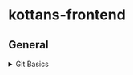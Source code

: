 # kottans-frontend

## General
<details><summary>Git Basics</summary>
  <h3>Coursera Introduction to Git and GitHub</h3>
<details><summary>Week 1</summary>
  <img src="https://github.com/kryvoshei/kottans-frontend/blob/main/task_git_basics/coursera-git-week-1.png">
  </details>
  <details><summary>Week 2</summary>
  <img src="https://github.com/kryvoshei/kottans-frontend/blob/main/task_git_basics/coursera-git-week-2.png">
  </details>
  <h3>learngitbranching.js.org</h3>
<details><summary>Introduction Sequence</summary>
  <img src="https://github.com/kryvoshei/kottans-frontend/blob/main/task_git_basics/introduction-sequence.png">
  </details>
  <details><summary>Push and Pull</summary>
  <img src="https://github.com/kryvoshei/kottans-frontend/blob/main/task_git_basics/push-pull.png">
  </details>
</details>
